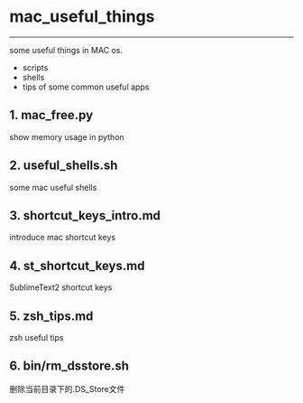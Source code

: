 # mac_useful_things

----

some useful things in MAC os.

- scripts
- shells
- tips of some common useful apps

## 1. mac_free.py

show memory usage in python

## 2. useful_shells.sh

some mac useful shells

## 3. shortcut_keys_intro.md

introduce mac shortcut keys

## 4. st_shortcut_keys.md

SublimeText2 shortcut keys

## 5. zsh_tips.md

zsh useful tips

## 6. bin/rm_dsstore.sh

删除当前目录下的.DS_Store文件

